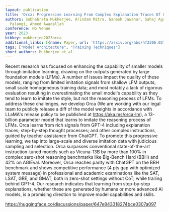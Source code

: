 ```yaml
---
layout: publication
title: 'Orca: Progressive Learning From Complex Explanation Traces Of GPT-4'
authors: Subhabrata Mukherjee, Arindam Mitra, Ganesh Jawahar, Sahaj Agarwal, Hamid
  Palangi, Ahmed Awadallah
conference: No Venue
year: 2023
bibkey: mukherjee2023orca
additional_links: [{name: Paper, url: 'https://arxiv.org/abs/hf2306.02707'}]
tags: ["Model Architecture", "Training Techniques"]
short_authors: Mukherjee et al.
---
```

Recent research has focused on enhancing the capability of smaller models through imitation learning, drawing on the outputs generated by large foundation models (LFMs). A number of issues impact the quality of these models, ranging from limited imitation signals from shallow LFM outputs; small scale homogeneous training data; and most notably a lack of rigorous evaluation resulting in overestimating the small model's capability as they tend to learn to imitate the style, but not the reasoning process of LFMs. To address these challenges, we develop Orca (We are working with our legal team to publicly release a diff of the model weights in accordance with LLaMA's release policy to be published at https://aka.ms/orca-lm), a 13-billion parameter model that learns to imitate the reasoning process of LFMs. Orca learns from rich signals from GPT-4 including explanation traces; step-by-step thought processes; and other complex instructions, guided by teacher assistance from ChatGPT. To promote this progressive learning, we tap into large-scale and diverse imitation data with judicious sampling and selection. Orca surpasses conventional state-of-the-art instruction-tuned models such as Vicuna-13B by more than 100% in complex zero-shot reasoning benchmarks like Big-Bench Hard (BBH) and 42% on AGIEval. Moreover, Orca reaches parity with ChatGPT on the BBH benchmark and shows competitive performance (4 pts gap with optimized system message) in professional and academic examinations like the SAT, LSAT, GRE, and GMAT, both in zero-shot settings without CoT; while trailing behind GPT-4. Our research indicates that learning from step-by-step explanations, whether these are generated by humans or more advanced AI models, is a promising direction to improve model capabilities and skills.

https://huggingface.co/discussions/paper/647e843318274bce0307a097